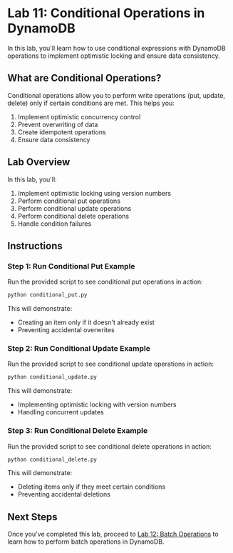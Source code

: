 # Lab 11: Conditional Operations in DynamoDB

In this lab, you'll learn how to use conditional expressions with DynamoDB operations to implement optimistic locking and ensure data consistency.

## What are Conditional Operations?

Conditional operations allow you to perform write operations (put, update, delete) only if certain conditions are met. This helps you:

1. Implement optimistic concurrency control
2. Prevent overwriting of data
3. Create idempotent operations
4. Ensure data consistency

## Lab Overview

In this lab, you'll:

1. Implement optimistic locking using version numbers
2. Perform conditional put operations
3. Perform conditional update operations
4. Perform conditional delete operations
5. Handle condition failures

## Instructions

### Step 1: Run Conditional Put Example

Run the provided script to see conditional put operations in action:

```bash
python conditional_put.py
```

This will demonstrate:
- Creating an item only if it doesn't already exist
- Preventing accidental overwrites

### Step 2: Run Conditional Update Example

Run the provided script to see conditional update operations in action:

```bash
python conditional_update.py
```

This will demonstrate:
- Implementing optimistic locking with version numbers
- Handling concurrent updates

### Step 3: Run Conditional Delete Example

Run the provided script to see conditional delete operations in action:

```bash
python conditional_delete.py
```

This will demonstrate:
- Deleting items only if they meet certain conditions
- Preventing accidental deletions

## Next Steps

Once you've completed this lab, proceed to [Lab 12: Batch Operations](../12-batch-operations/) to learn how to perform batch operations in DynamoDB.